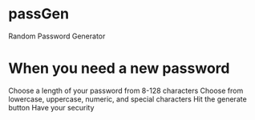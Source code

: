 # passGen
Random Password Generator


# When you need a new password
Choose a length of your password from 8-128 characters
Choose from lowercase, uppercase, numeric, and special characters
Hit the generate button
Have your security

